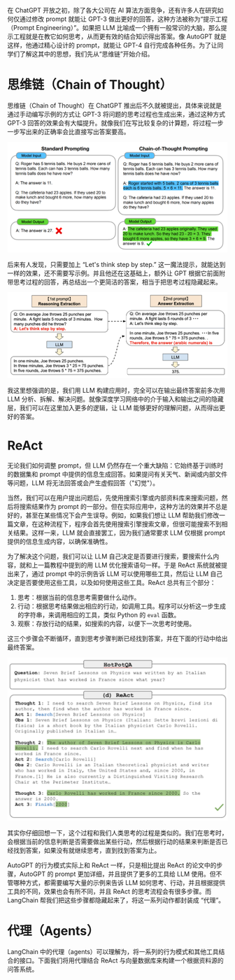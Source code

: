 在 ChatGPT 开放之初，除了各大公司在 AI 算法方面竞争，还有许多人在研究如何仅通过修改 prompt 就能让 GPT-3 做出更好的回答，这种方法被称为“提示工程（Prompt Engineering）”。如果把 LLM 比喻成一个拥有一般常识的大脑，那么提示工程就是在教它如何思考，从而更有效的结合知识得出答案。像 AutoGPT 就是这样，他通过精心设计的 prompt，就能让 GPT-4 自行完成各种任务。为了让同学们了解这其中的思想，我们先从“思维链”开始介绍。

# 思维链（Chain of Thought）

思维链（Chain of Thought）在 ChatGPT 推出后不久就被提出，具体来说就是通过手动编写示例的方式让 GPT-3 将问题的思考过程也生成出来，通过这种方式 GPT-3 回答的效果会有大幅提升。就像我们在写比较复杂的计算题，将过程一步一步写出来的正确率会比直接写出答案要高。

![Alt text](https://raw.githubusercontent.com/JamboChen/Jambo-blog/master/img/langchain/react/cot.png)

后来有人发现，只需要加上 “Let's think step by step.” 这一魔法提示，就能达到一样的效果，还不需要写示例。并且他还在这基础上，额外让 GPT 根据它前面附带思考过程的回答，再总结出一个更简洁的答案，相当于把思考过程隐藏起来。

![Alt text](https://raw.githubusercontent.com/JamboChen/Jambo-blog/master/img/langchain/react/zore_shot_cot.png)

我这里想强调的是，我们用 LLM 构建应用时，完全可以在输出最终答案前多次用 LLM 分析、拆解、解决问题。就像深度学习网络中的介于输入和输出之间的隐藏层，我们可以在这里加入更多的逻辑，让 LLM 能够更好的理解问题，从而得出更好的答案。

# ReAct

无论我们如何调整 prompt，但 LLM 仍然存在一个重大缺陷：它始终基于训练时的数据集和 prompt 中提供的信息生成回答。如果提问有关天气、新闻或内部文件等问题，LLM 将无法回答或会产生虚假回答（"幻觉"）。

当然，我们可以在用户提出问题后，先使用搜索引擎或内部资料库来搜索问题，然后将搜索结果作为 prompt 的一部分。但在实际应用中，这种方法的效果并不总是好的，甚至在某些情况下会产生误导。例如，如果我们想让 LLM 帮助我们修改一篇文章，在这种流程下，程序会首先使用搜索引擎搜索文章，但很可能搜索不到相关结果。这样一来，LLM 就会直接罢工，因为我们通常要求 LLM 仅根据 prompt 提供的信息生成内容，以确保准确性。

为了解决这个问题，我们可以让 LLM 自己决定是否要进行搜索，要搜索什么内容，就和上一篇教程中提到的用 LLM 优化搜索语句一样。于是 ReAct 系统就被提出来了，通过 prompt 中的示例告诉 LLM 可以使用哪些工具，然后让 LLM 自己决定是否要使用这些工具，以及如何使用这些工具。ReAct 总共有三个部分：
1. 思考：根据当前的信息思考需要做什么动作。
2. 行动：根据思考结果做出相应的行动，如调用工具。程序可以分析这一步生成的字符串，来调用相应的工具，类似 Python 的 `eval` 函数。
3. 观察：存放行动的结果，如搜索的内容，以便下一次思考时使用。

这三个步骤会不断循环，直到思考步骤判断已经找到答案，并在下面的行动中给出最终答案。

![Alt text](https://raw.githubusercontent.com/JamboChen/Jambo-blog/master/img/langchain/react/react.png)

其实你仔细回想一下，这个过程和我们人类思考的过程是类似的。我们在思考时，会根据当前的信息判断是否需要做出某些行动，然后根据行动的结果来判断是否已经找到答案，如果没有就继续思考，直到找到答案为止。

AutoGPT 的行为模式实际上和 ReAct 一样，只是相比提出 ReAct 的论文中的步骤，AutoGPT 的 prompt 更加详细，并且提供了更多的工具给 LLM 使用。但不管哪种方式，都需要编写大量的示例来告诉 LLM 如何思考、行动，并且根据提供工具的不同，效果也会有所不同，并且 ReAct 的思考流程会有很多步骤。而 LangChain 帮我们把这些步骤都隐藏起来了，将这一系列动作都封装成 “代理”。

# 代理（Agents）

LangChain 中的代理（agents）可以理解为，将一系列的行为模式和其他工具结合的接口。下面我们将用代理结合 ReAct 与向量数据库来构建一个根据资料源的问答系统。

## 